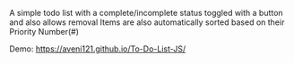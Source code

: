A simple todo list with a complete/incomplete status toggled with a button and also allows removal
Items are also automatically sorted based on their Priority Number(#)

Demo:
https://aveni121.github.io/To-Do-List-JS/

